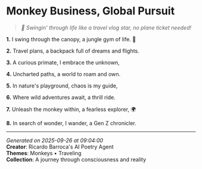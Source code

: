 # Monkey Business, Global Pursuit

> *🐒 Swingin' through life like a travel vlog star, no plane ticket needed!*

**1.** I swing through the canopy, a jungle gym of life. 🐒


**2.** Travel plans, a backpack full of dreams and flights.


**3.** A curious primate, I embrace the unknown,


**4.** Uncharted paths, a world to roam and own.


**5.** In nature's playground, chaos is my guide,


**6.** Where wild adventures await, a thrill ride.


**7.** Unleash the monkey within, a fearless explorer, 🌍


**8.** In search of wonder, I wander, a Gen Z chronicler.



---

*Generated on 2025-09-26 at 09:04:00*  
**Creator**: Ricardo Barroca's AI Poetry Agent  
**Themes**: Monkeys • Traveling  
**Collection**: A journey through consciousness and reality